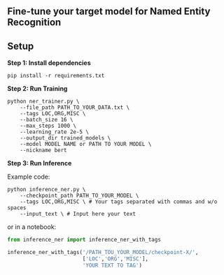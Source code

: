 ## Fine-tune your target model for Named Entity Recognition

## Setup

**Step $1$: Install dependencies**

```
pip install -r requirements.txt
```

**Step $2$: Run Training**

``` shell
python ner_trainer.py \
    --file_path PATH_TO_YOUR_DATA.txt \
    --tags LOC,ORG,MISC \
    --batch_size 16 \
    --max_steps 1000 \
    --learning_rate 2e-5 \
    --output_dir trained_models \
    --model MODEL NAME or PATH TO YOUR MODEL \
    --nickname bert
```
**Step $3$: Run Inference**

Example code:
``` shell
python inference_ner.py \
    --checkpoint_path PATH_TO_YOUR_MODEL \
    --tags LOC,ORG,MISC \ # Your tags separated with commas and w/o spaces
    --input_text \ # Input here your text
```
or in a notebook:
``` python
from inference_ner import inference_ner_with_tags

inference_ner_with_tags('/PATH_TOU_YOUR_MODEL/checkpoint-X/', 
                        ['LOC','ORG','MISC'], 
                        'YOUR TEXT TO TAG')
```                        
